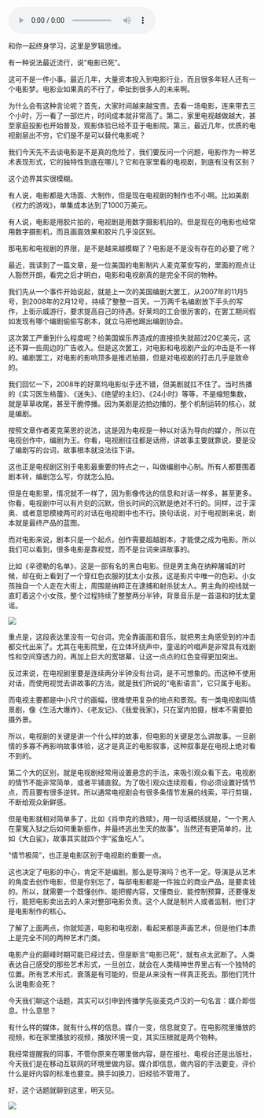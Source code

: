 <audio src="http://igetoss.cdn.igetget.com/mp3/201707/20/201707200011070839656741.mp3" controls="controls">您的浏览器不支持 audio 标签。</audio><p>和你一起终身学习，这里是罗辑思维。</p><p>有一种说法最近流行，说“电影已死”。</p><p>这可不是一件小事。最近几年，大量资本投入到电影行业，而且很多年轻人还有一个电影梦。电影业如果真的不行了，牵扯到很多人的未来啊。</p><p>为什么会有这种言论呢？首先，大家时间越来越宝贵。去看一场电影，连来带去三个小时，万一看了一部烂片，时间成本就非常高了。第二，家里电视越做越大，甚至家庭投影也开始普及，观影体验已经不亚于电影院。第三，最近几年，优质的电视剧层出不穷，它们是不是可以替代电影呢？</p><p>我们今天先不去谈电影是不是真的危险了，我们要反问一个问题，电影作为一种艺术表现形式，它的独特性到底在哪儿？它和在家里看的电视剧，到底有没有区别？</p><p>这个边界其实很模糊。</p><p>有人说，电影都是大场面、大制作，但是现在电视剧的制作也不小啊。比如美剧《权力的游戏》，单集成本达到了1000万美元。</p><p>有人说，电影是用胶片拍的，电视剧是用数字摄影机拍的。但是现在的电影也经常用数字摄影机，而且画面效果和胶片几乎没区别。</p><p>那电影和电视剧的界限，是不是越来越模糊了？电影是不是没有存在的必要了呢？</p><p>最近，我读到了一篇文章，是一位美国的电影制片人麦克莱安写的，里面的观点让人豁然开朗，看完之后才明白，电影和电视剧真的是完全不同的物种。</p><p>我们先从一个事件开始说起，就是上一次的美国编剧大罢工，从2007年的11月5号，到2008年的2月12号，持续了整整一百天。一万两千名编剧放下手头的写作，上街示威游行，要求提高自己的待遇。好莱坞的工会很厉害的，在罢工期间假如发现有哪个编剧偷偷写剧本，就立马把他踢出编剧协会。</p><p>这次罢工严重到什么程度呢？给美国娱乐界造成的直接损失就超过20亿美元，这还不算一些周边的广告收入。但是这次罢工，对电影和电视剧产业的冲击是不一样的。编剧罢工，对电影的影响顶多是推迟拍摄，但是对电视剧的打击几乎是致命的。</p><p>我们回忆一下，2008年的好莱坞电影似乎还不错，但美剧就扛不住了。当时热播的《实习医生格蕾》、《迷失》、《绝望的主妇》、《24小时》等等，不是缩短集数，就是草草收尾，甚至干脆停播。因为美剧是边拍边播的，整个机制运转的核心，就是编剧。</p><p>按照文章作者麦克莱恩的说法，这是因为电视是一种以对话为导向的媒介，所以在电视创作中，编剧为王。你看，电视剧往往都是话痨，讲故事主要就靠说，要是没了编剧写的台词，故事根本就没法往下讲。</p><p>这也正是电视剧区别于电影最重要的特点之一，叫做编剧中心制。所有人都要围着剧本转，编剧怎么写，你就怎么拍。</p><p>但是在电影里，情况就不一样了，因为影像传达的信息和对话一样多，甚至更多。你看，电视剧中可以有片刻的沉默，但长时间的沉默是绝对不行的。同样，过于深奥、或者意思模棱两可的对话在电视剧中也不行。换句话说，对于电视剧来说，剧本就是最终产品的蓝图。</p><p>而对电影来说，剧本只是一个起点，创作需要超越剧本，才能使之成为电影。所以我们可以看到，很多电影是靠视觉，而不是台词来讲故事的。</p><p>比如《辛德勒的名单》，这是一部有名的黑白电影。但是男主角在纳粹屠城的时候，却在街上看到了一个穿红色衣服的犹太小女孩，这是影片中唯一的色彩。小女孩独自一个人走在大街上，周围是纳粹正在逮捕和射杀犹太人。男主角的视线就一直盯着这个小女孩，整个过程持续了整整两分半钟，背景音乐是一首温和的犹太童谣。</p><img src="https://piccdn.igetget.com/img/201707/19/201707192207099677011147.jpg" /><p>重点是，这段表达里没有一句台词，完全靠画面和音乐，就把男主角感受到的冲击都交代出来了。尤其在电影院里，在立体环绕声中，童谣的吟唱声是非常具有戏剧性和空间穿透力的，再加上巨大的宽银幕，让这一点点的红色变得更加突出。</p><p>反过来说，在电视剧里要是连续两分半钟没有台词，是不可想象的。而这种不使用对话，而使用视觉去讲故事的方法，就是我们所说的“电影语言”，它只属于电影。</p><p>而电视主要都是中小尺寸的画幅，很难使用复杂的地点和景观。有一类电视剧叫情景剧，像《生活大爆炸》、《老友记》、《我爱我家》，只在室内拍摄，根本不需要拍摄外景。</p><p>所以，电视剧的关键是讲一个什么样的故事，但电影的关键是怎么讲故事。一旦剧情的多寡不再影响故事体验，这才是真正的电影叙事，这种叙事是在电视上绝对看不到的。</p><p>第二个大的区别，就是电视剧经常用设置悬念的手法，来吸引观众看下去。电视剧的情节不能非常简单，或者平铺直叙。为了吸引观众连续观看，你必须设置好情节点，而且要有很多逆转。所以通常电视剧会有很多条情节发展的线索，平行剪辑，不断给观众新鲜感。</p><p>但是电影就相对简单多了，比如《肖申克的救赎》，用一句话概括就是，“一个男人在蒙冤入狱之后如何重新振作，并最终逃出生天的故事”。当然还有更简单的，比如《大白鲨》，故事其实就四个字“鲨鱼吃人”。</p><p>“情节极简”，也正是电影区别于电视剧的重要一点。</p><p>这也决定了电影的中心，肯定不是编剧。那么是导演吗？也不一定。导演是从艺术的角度去创作电影，但是你别忘了，每部电影都是一件独立的商业产品，是要卖钱的。所以，就需要一个既懂创作、能把握内容，又懂商业、能控制预算，还要懂发行，能把电影卖出去的人来对整部电影负责。这个人就是制片人或者监制，他们才是电影制作的核心。</p><p>了解了上面两点，你就知道，电影和电视剧，看起来都是声画艺术，但是他们本质上是完全不同的两种艺术门类。</p><p>电影产业的巅峰时期可能已经过去，但是断言“电影已死”，就有点太武断了。人类表达自己感受的那些艺术形式，一旦创立，就会在人类精神世界里占有一个独特的位置。所有艺术形式，衰落是有可能的，但是从来没有一样真正死去。那他们凭什么说电影会死？</p><p>今天我们聊这个话题，其实可以引申到传播学先驱麦克卢汉的一句名言：媒介即信息。什么意思？</p><p>有什么样的媒体，就有什么样的信息。媒介一变，信息就变了。在电影院里播放的视频，和在家里播放的视频，播放环境一变，其实压根就是两个物种。</p><p>我经常提醒我的同事，不管你原来在哪里做内容，是在报社、电视台还是出版社，今天我们是在移动互联网的环境里做内容。媒介即信息，做内容的手法要变，评价什么是好内容的标准也要变。换手如换刀，旧经验不管用了。</p><p>好，这个话题就聊到这里，明天见。</p><img src="https://piccdn.igetget.com/img/201707/19/201707192207577038938796.jpg" />